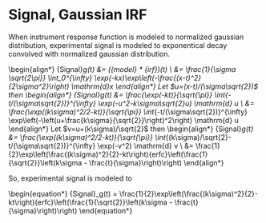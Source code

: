 # Signal, Gaussian IRF

When instrument response function is modeled to normalized gaussian distribution, experimental signal is modeled to exponentical decay convolved with normalized gaussian distribution.

\begin{align*}
{Signal}_g(t) &= ({model} * {irf})(t) \\
&= \frac{1}{\sigma \sqrt{2\pi}} \int_0^{\infty} \exp(-kx)\exp\left(-\frac{(x-t)^2}{2\sigma^2}\right) \mathrm{d}x 
\end{align*}
Let $u=(x-t)/(\sigma\sqrt{2})$ then
\begin{align*}
{Signal}_g(t) &= \frac{\exp(-kt)}{\sqrt{\pi}} \int_{-t/(\sigma\sqrt{2})}^{\infty} \exp(-u^2-k\sigma\sqrt{2}u) \mathrm{d} u \\
&= \frac{\exp((k\sigma)^2/2-kt)}{\sqrt{\pi}} \int_{-t/(\sigma\sqrt{2})}^{\infty} \exp\left(-\left(u+\frac{k\sigma}{\sqrt{2}}\right)^2\right) \mathrm{d} u
\end{align*}
Let $v=u+(k\sigma)/\sqrt{2}$ then
\begin{align*}
{Signal}_g(t) &= \frac{\exp((k\sigma)^2/2-kt)}{\sqrt{\pi}} \int_{(k\sigma)/\sqrt{2}-t/(\sigma\sqrt{2})}^{\infty} \exp(-v^2) \mathrm{d} v \\
&= \frac{1}{2}\exp\left(\frac{(k\sigma)^2}{2}-kt\right){erfc}\left(\frac{1}{\sqrt{2}}\left(k\sigma - \frac{t}{\sigma}\right)\right)
\end{align*}

So, experimental signal is modeled to

\begin{equation*}
{Signal}_g(t) = \frac{1}{2}\exp\left(\frac{(k\sigma)^2}{2}-kt\right){erfc}\left(\frac{1}{\sqrt{2}}\left(k\sigma - \frac{t}{\sigma}\right)\right)
\end{equation*}
